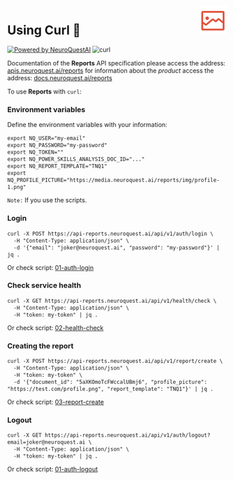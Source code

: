 <img src="https://raw.githubusercontent.com/NeuroQuestAi/neuroquestai.github.io/main/brand/products/reports/reports-128.png" align="right" width="65" height="65"/>

# Using Curl 🚀

[![Powered by NeuroQuestAI](https://img.shields.io/badge/powered%20by-NeuroQuestAI-orange.svg?style=flat&colorA=E1523D&colorB=007D8A)](
https://neuroquest.ai)
![curl](https://img.shields.io/static/v1.svg?label=curl&message=8.0%20&color=orange)

Documentation of the **Reports** API specification please access the address: [apis.neuroquest.ai/reports](https://apis.neuroquest.ai/reports/) for 
information about the *product* access the address: [docs.neuroquest.ai/reports](https://docs.neuroquest.ai/reports/)

To use **Reports** with `curl`:

### Environment variables

Define the environment variables with your information:

```shell
export NQ_USER="my-email"
export NQ_PASSWORD="my-password"
export NQ_TOKEN=""
export NQ_POWER_SKILLS_ANALYSIS_DOC_ID="..."
export NQ_REPORT_TEMPLATE="TNQ1"
export NQ_PROFILE_PICTURE="https://media.neuroquest.ai/reports/img/profile-1.png"
```

`Note:` If you use the scripts.

### Login

```shell
curl -X POST https://api-reports.neuroquest.ai/api/v1/auth/login \
  -H "Content-Type: application/json" \
  -d '{"email": "joker@neuroquest.ai", "password": "my-password"}' | jq .
```

Or check script: [01-auth-login](01-auth-login)

### Check service health

```shell
curl -X GET https://api-reports.neuroquest.ai/api/v1/health/check \
  -H "Content-Type: application/json" \
  -H "token: my-token" | jq .
```

Or check script: [02-health-check](02-health-check)

### Creating the report

```shell
curl -X POST https://api-reports.neuroquest.ai/api/v1/report/create \
  -H "Content-Type: application/json" \
  -H "token: my-token" \
  -d '{"document_id": "5aXKOmoTcFWccalUBmj6", "profile_picture": "https://test.com/profile.png", "report_template": "TNQ1"}' | jq .
```

Or check script: [03-report-create](03-report-create)

### Logout

```shell
curl -X GET https://api-reports.neuroquest.ai/api/v1/auth/logout?email=joker@neuroquest.ai \
  -H "Content-Type: application/json" \
  -H "token: my-token" | jq .
```

Or check script: [01-auth-logout](01-auth-logout)

